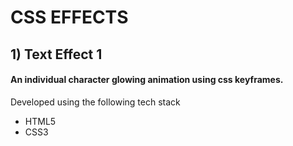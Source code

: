 # CSS EFFECTS

## 1) Text Effect 1   

#### An individual character glowing animation using css keyframes.
Developed using the following tech stack
- HTML5
- CSS3